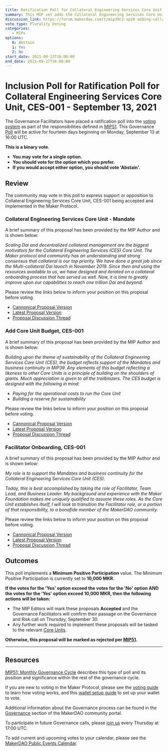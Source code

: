 ```yaml
---
title: Ratification Poll for Collateral Engineering Services Core Unit, CES-001 - September 13, 2021
summary: This MIP set adds the Collateral Engineering Services Core Unit, CES-001
discussion_link: https://forum.makerdao.com/t/mip39c2-sp20-adding-collateral-engineering-services-core-unit-ces-001/9809
vote_type: Plurality Voting
categories:
   - MIPs
options:
   0: Abstain
   1: Yes
   2: No
start_date: 2021-09-13T16:00:00
end_date: 2021-09-27T16:00:00
---
```

# Inclusion Poll for Ratification Poll for Collateral Engineering Services Core Unit, CES-001 - September 13, 2021

The Governance Facilitators have placed a ratification poll into the [voting system](https://vote.makerdao.com/polling) as part of the responsibilities defined in [MIP51](https://mips.makerdao.com/mips/details/MIP51). This Governance [Poll](https://community-development.makerdao.com/en/learn/governance/on-chain-gov) will be active for fourteen days beginning on Monday, September 13 at 16:00 UTC.

**This is a binary vote.** 
- **You may vote for a single option.** 
- **You should vote for the option which you prefer.**
- **If you would accept either option, you should vote 'Abstain'.**

## Review

The community may vote in this poll to express support or opposition to Collateral Engineering Services Core Unit, CES-001 being accepted and implemented in the Maker Protocol.

### Collateral Engineering Services Core Unit - Mandate

A brief summary of this proposal has been provided by the MIP Author and is shown below:

*Scaling Dai and decentralized collateral management are the biggest motivators for the Collateral Engineering Services (CES) Core Unit. The Maker protocol and community has an understanding and strong consensus that collateral is our top priority. We have done a great job since the Multi-collateral Dai launch in November 2019. Since then and using the resources available to us, we have designed and iterated on a collateral onboarding process that has served us well. Now, it is time to greatly improve upon our capabilities to reach one trillion Dai and beyond.*

Please review the links below to inform your position on this proposal before voting.
* [Cannonical Proposal Version](https://github.com/makerdao/mips/blob/597512747641658bc38c72bc17d1c84e43153c2b/MIP39/MIP39c2-Subproposals/MIP39c2-SP20.md)
* [Latest Proposal Version](https://mips.makerdao.com/mips/details/MIP39c2SP20)
* [Proposal Discussion Thread](https://forum.makerdao.com/t/mip39c2-sp20-adding-collateral-engineering-services-core-unit-ces-001/9809)

### Add Core Unit Budget, CES-001

A brief summary of this proposal has been provided by the MIP Author and is shown below:

*Building upon the theme of sustainability of the Collateral Engineering Services Core Unit (CES), the budget reflects support of the Mandates and business continuity in MIP39. Any elements of this budget reflecting a likeness to other Core Units is a principle of building on the shoulders of giants. Much appreciation is given to all the trailblazers.*
*The CES budget is designed with the following in mind:*

* *Paying for the operational costs to run the Core Unit*
* *Building a reserve for sustainability*

Please review the links below to inform your position on this proposal before voting.
* [Cannonical Proposal Version](https://github.com/makerdao/mips/blob/597512747641658bc38c72bc17d1c84e43153c2b/MIP40/MIP40c3-Subproposals/MIP40c3-SP30.md)
* [Latest Proposal Version](https://mips.makerdao.com/mips/details/MIP40c3SP30)
* [Proposal Discussion Thread](https://forum.makerdao.com/t/mip40c3-sp30-modify-core-unit-budget-collateral-engineering-services-ces-001/9810)

### Facilitator Onboarding, CES-001

A brief summary of this proposal has been provided by the MIP Author and is shown below:

*My role is to support the Mandates and business continuity for the Collateral Engineering Services Core Unit (CES).*

*Today, this is best accomplished by taking the role of Facilitator, Team Lead, and Business Leader. My background and experience with the Maker Foundation makes me uniquely qualified to assume these roles. As the Core Unit establishes itself, I will look to transition the Facilitator role, or a portion of that responsibility, to a bonafide member of the MakerDAO community.*

Please review the links below to inform your position on this proposal before voting.
* [Cannonical Proposal Version](https://github.com/makerdao/mips/blob/597512747641658bc38c72bc17d1c84e43153c2b/MIP41/MIP41c4-Subproposals/MIP41c4-SP21.md)
* [Latest Proposal Version](https://mips.makerdao.com/mips/details/MIP41c4SP21)
* [Proposal Discussion Thread](https://forum.makerdao.com/t/mip41c4-sp21-facilitator-onboarding-collateral-engineering-services-core-unit-ces-001/9811)

## Outcomes

This poll implements a **Minimum Positive Participation** value. The Minimum Positive Participation is currently set to **10,000 MKR**.

**If the votes for the 'Yes' option exceed the votes for the 'No' option AND the votes for the 'Yes' option exceed 10,000 MKR, then the following actions will be taken:**
* The MIP Editors will mark these proposals **Accepted** and the Governance Facilitators will confirm their passage on the Governance and Risk call on Thursday, September 30.
* Any further work required to implement these proposals will be tasked to the relevant [Core Units](https://mips.makerdao.com/mips/details/MIP38#mip38c2-core-unit-state).

**Otherwise, this proposal will be marked as rejected per [MIP51](https://mips.makerdao.com/mips/details/MIP51#mip51c2-ratification-poll).**

---

## Resources

[MIP51: Monthly Governance Cycle](https://mips.makerdao.com/mips/details/MIP51) describes this type of poll and its position and significance within the rest of the governance cycle.

If you are new to voting in the Maker Protocol, please see the [voting guide](https://community-development.makerdao.com/en/learn/governance/how-voting-works/) to learn how voting works, and this [wallet setup guide](https://community-development.makerdao.com/en/learn/governance/voting-setup/) to set up your wallet to vote.

Additional information about the Governance process can be found in the [Governance](https://community-development.makerdao.com/en/learn/governance) section of the MakerDAO community portal.

To participate in future Governance calls, please [join us](https://github.com/makerdao/community/tree/master/governance/governance-and-risk-meetings) every Thursday at 17:00 UTC.

To add current and upcoming votes to your calendar, please see the [MakerDAO Public Events Calendar](https://calendar.google.com/calendar/embed?src=makerdao.com_3efhm2ghipksegl009ktniomdk%40group.calendar.google.com&ctz=UTC&mode=week&showCalendars=0&showPrint=0).
